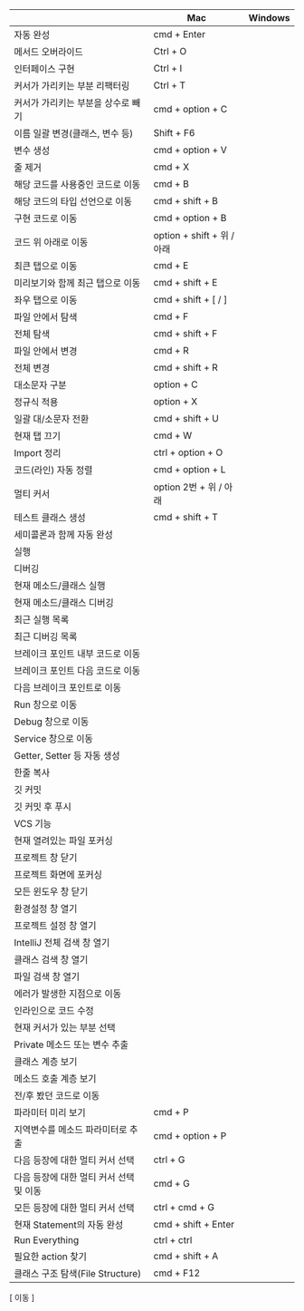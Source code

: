 
|                           | Mac                     | Windows |
| ------------------------- | ----------------------- | ------- |
| 자동 완성                     | cmd + Enter             |         |
| 메서드 오버라이드                 | Ctrl + O                |         |
| 인터페이스 구현                  | Ctrl + I                |         |
| 커서가 가리키는 부분 리팩터링          | Ctrl + T                |         |
| 커서가 가리키는 부분을 상수로 빼기       | cmd + option + C        |         |
| 이름 일괄 변경(클래스, 변수 등)       | Shift + F6              |         |
| 변수 생성                     | cmd + option + V        |         |
| 줄 제거                      | cmd + X                 |         |
| 해당 코드를 사용중인 코드로 이동        | cmd + B                 |         |
| 해당 코드의 타입 선언으로 이동         | cmd + shift + B         |         |
| 구현 코드로 이동                 | cmd + option + B        |         |
| 코드 위 아래로 이동               | option + shift + 위 / 아래 |         |
| 최큰 탭으로 이동                 | cmd + E                 |         |
| 미리보기와 함께 최근 탭으로 이동        | cmd + shift + E         |         |
| 좌우 탭으로 이동                 | cmd + shift + [ / ]     |         |
| 파일 안에서 탐색                 | cmd + F                 |         |
| 전체 탐색                     | cmd + shift + F         |         |
| 파일 안에서 변경                 | cmd + R                 |         |
| 전체 변경                     | cmd + shift + R         |         |
| 대소문자 구분                   | option + C              |         |
| 정규식 적용                    | option + X              |         |
| 일괄 대/소문자 전환               | cmd + shift + U         |         |
| 현재 탭 끄기                   | cmd + W                 |         |
| Import 정리                 | ctrl + option + O       |         |
| 코드(라인) 자동 정렬              | cmd + option + L        |         |
| 멀티 커서                     | option 2번 + 위 / 아래      |         |
| 테스트 클래스 생성                | cmd + shift + T         |         |
| 세미콜론과 함께 자동 완성            |                         |         |
| 실행                        |                         |         |
| 디버깅                       |                         |         |
| 현재 메소드/클래스 실행             |                         |         |
| 현재 메소드/클래스 디버깅            |                         |         |
| 최근 실행 목록                  |                         |         |
| 최근 디버깅 목록                 |                         |         |
| 브레이크 포인트 내부 코드로 이동        |                         |         |
| 브레이크 포인트 다음 코드로 이동        |                         |         |
| 다음 브레이크 포인트로 이동           |                         |         |
| Run 창으로 이동                |                         |         |
| Debug 창으로 이동              |                         |         |
| Service 창으로 이동            |                         |         |
| Getter, Setter 등 자동 생성    |                         |         |
| 한줄 복사                     |                         |         |
| 깃 커밋                      |                         |         |
| 깃 커밋 후 푸시                 |                         |         |
| VCS 기능                    |                         |         |
| 현재 열려있는 파일 포커싱            |                         |         |
| 프로젝트 창 닫기                 |                         |         |
| 프로젝트 화면에 포커싱              |                         |         |
| 모든 윈도우 창 닫기               |                         |         |
| 환경설정 창 열기                 |                         |         |
| 프로젝트 설정 창 열기              |                         |         |
| IntelliJ 전체 검색 창 열기       |                         |         |
| 클래스 검색 창 열기               |                         |         |
| 파일 검색 창 열기                |                         |         |
| 에러가 발생한 지점으로 이동           |                         |         |
| 인라인으로 코드 수정               |                         |         |
| 현재 커서가 있는 부분 선택           |                         |         |
| Private 메소드 또는 변수 추출      |                         |         |
| 클래스 계층 보기                 |                         |         |
| 메소드 호출 계층 보기              |                         |         |
| 전/후 봤던 코드로 이동             |                         |         |
| 파라미터 미리 보기                | cmd + P                 |         |
| 지역변수를 메소드 파라미터로 추출        | cmd + option + P        |         |
| 다음 등장에 대한 멀티 커서 선택        | ctrl + G                |         |
| 다음 등장에 대한 멀티 커서 선택 및 이동   | cmd + G                 |         |
| 모든 등장에 대한 멀티 커서 선택        | ctrl + cmd + G          |         |
| 현재 Statement의 자동 완성       | cmd + shift + Enter     |         |
| Run Everything            | ctrl + ctrl             |         |
| 필요한 action 찾기             | cmd + shift + A         |         |
| 클래스 구조 탐색(File Structure) | cmd + F12               |         |

[ 이동 ]